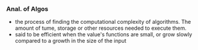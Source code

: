 ### Anal. of Algos
- the process of finding the computational complexity of algorithms. The amount of tume, storage or other resources needed to execute them.
- said to be efficient when the value's functions are small, or grow slowly compared to a growth in the size of the input